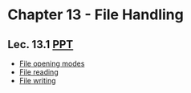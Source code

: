 # Chapter 13 - File Handling

## Lec. 13.1 [PPT](https://drive.google.com/file/d/1f0eV-_9aW6ByJZ3rSC7UCLJOBHwiCQEg/view?usp=sharing)
- [File opening modes](https://medium.com/@milankathiriya/file-handling-in-c-language-4e8ee69c3d53)
- [File reading](https://medium.com/@milankathiriya/file-handling-in-c-language-4e8ee69c3d53#:~:text=other_directory/data.txt-,Read%20a%20File,-To%20read%20a)
- [File writing](https://medium.com/@milankathiriya/file-handling-in-c-language-4e8ee69c3d53#:~:text=of%20File%20Reading-,Close%20a%20File,-To%20close%20a)
